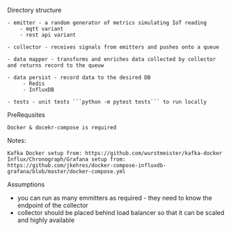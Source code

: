 Directory structure    
    
    - emitter - a random generator of metrics simulating IoT reading
        - mqtt variant
        - rest api variant
    
    - collector - receives signals from emitters and pushes onto a queue
    
    - data mapper - transforms and enriches data collected by collector and returns record to the queuw
    
    - data persist - record data to the desired DB
         - Redis
         - InfluxDB
    
    - tests - unit tests ```python -m pytest tests``` to run locally
    
PreRequsites 

    Docker & docekr-compose is required


Notes:
    
    Kafka Docker setup from: https://github.com/wurstmeister/kafka-docker
    Influx/Chronograph/Grafana setup from: https://github.com/jkehres/docker-compose-influxdb-grafana/blob/master/docker-compose.yml


Assumptions
 - you can run as many emmitters as required - they need to know the endpoint of the collector
 - collector should be placed behind load balancer so that it can be scaled and highly available
 